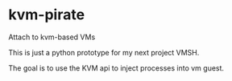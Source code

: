 # kvm-pirate
Attach to kvm-based VMs

This is just a python prototype for my next project VMSH.

The goal is to use the KVM api to inject processes into vm guest.
